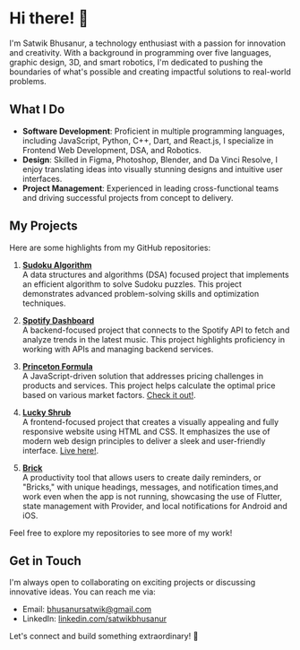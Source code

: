 # Hi there! 👋

I'm Satwik Bhusanur, a technology enthusiast with a passion for innovation and creativity. With a background in programming over five languages, graphic design, 3D, and smart robotics, I'm dedicated to pushing the boundaries of what's possible and creating impactful solutions to real-world problems.

## What I Do

- **Software Development**: Proficient in multiple programming languages, including JavaScript, Python, C++, Dart, and React.js, I specialize in Frontend Web Development, DSA, and Robotics.
- **Design**: Skilled in Figma, Photoshop, Blender, and Da Vinci Resolve, I enjoy translating ideas into visually stunning designs and intuitive user interfaces.
- **Project Management**: Experienced in leading cross-functional teams and driving successful projects from concept to delivery.

## My Projects

Here are some highlights from my GitHub repositories:

1. **[Sudoku Algorithm](https://github.com/voidconsole/sudoku-algorithm)**  
   A data structures and algorithms (DSA) focused project that implements an efficient algorithm to solve Sudoku puzzles. This project demonstrates advanced problem-solving skills and optimization techniques.

2. **[Spotify Dashboard](https://github.com/voidconsole/spotify-dashboard)**  
   A backend-focused project that connects to the Spotify API to fetch and analyze trends in the latest music. This project highlights proficiency in working with APIs and managing backend services.

3. **[Princeton Formula](https://github.com/voidconsole/priceton-formula)**  
   A JavaScript-driven solution that addresses pricing challenges in products and services. This project helps calculate the optimal price based on various market factors. [Check it out!](https://voidconsole.github.io/princeton-formula/).

4. **[Lucky Shrub](https://github.com/voidconsole/lucky-shrub)**  
   A frontend-focused project that creates a visually appealing and fully responsive website using HTML and CSS. It emphasizes the use of modern web design principles to deliver a sleek and user-friendly interface. [Live here!](https://voidconsole.github.io/lucky-shrub/).

5. **[Brick](https://github.com/voidconsole/brick)**  
   A productivity tool that allows users to create daily reminders, or "Bricks," with unique headings, messages, and notification times,and work even when the app is not running, showcasing the use of Flutter, state management with Provider, and local notifications for Android and iOS.

Feel free to explore my repositories to see more of my work!

## Get in Touch

I'm always open to collaborating on exciting projects or discussing innovative ideas. You can reach me via:

- Email: [bhusanursatwik@gmail.com](mailto:bhusanursatwik@gmail.com)
- LinkedIn: [linkedin.com/satwikbhusanur](https://linkedin.com/in/satwikbhusanur)

Let's connect and build something extraordinary! 🚀
